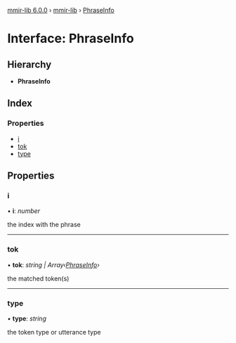 [mmir-lib 6.0.0](../README.md) › [mmir-lib](../modules/mmir_lib.md) › [PhraseInfo](mmir_lib.phraseinfo.md)

# Interface: PhraseInfo

## Hierarchy

* **PhraseInfo**

## Index

### Properties

* [i](mmir_lib.phraseinfo.md#i)
* [tok](mmir_lib.phraseinfo.md#tok)
* [type](mmir_lib.phraseinfo.md#type)

## Properties

###  i

• **i**: *number*

the index with the phrase

___

###  tok

• **tok**: *string | Array‹[PhraseInfo](mmir_lib.phraseinfo.md)›*

the matched token(s)

___

###  type

• **type**: *string*

the token type or utterance type
